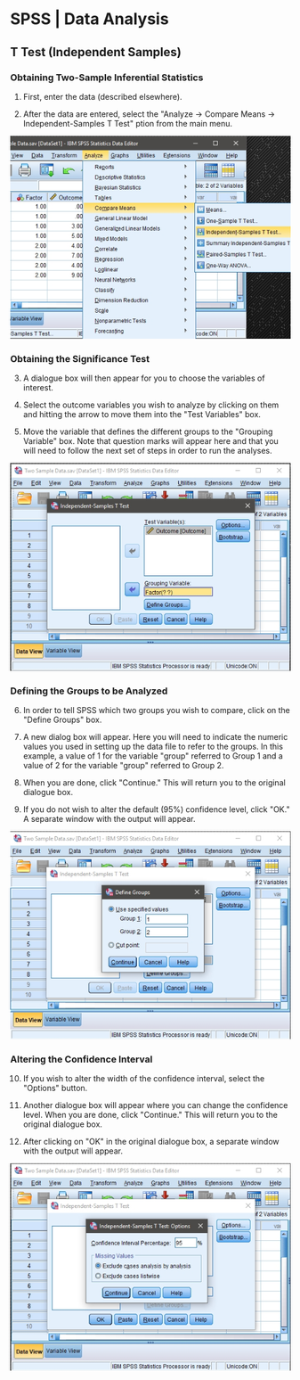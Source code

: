 # SPSS | Data Analysis

## T Test (Independent Samples) 

### Obtaining Two-Sample Inferential Statistics

1. First, enter the data (described elsewhere). 

2. After the data are entered, select the "Analyze → Compare Means → Independent-Samples T Test" ption from the main menu.

<p align="center"><kbd><img src="independent1.png"></kbd></p>

### Obtaining the Significance Test 

3. A dialogue box will then appear for you to choose the variables of interest. 

4. Select the outcome variables you wish to analyze by clicking on them and hitting the arrow to move them into the "Test Variables" box.

5. Move the variable that defines the different groups to the "Grouping Variable" box. Note that  question marks will appear here and that you will need to follow the next set of steps in order to run the analyses.

<p align="center"><kbd><img src="independent2.png"></kbd></p>

### Defining the Groups to be Analyzed

6. In order to tell SPSS which two groups you wish to compare, click on the "Define Groups" box. 

7. A new dialog box will appear. Here you will need to indicate the numeric values you used in setting up the data file to refer to the groups. In this example, a value of 1 for the variable "group" referred to Group 1 and a value of 2 for the variable "group" referred to Group 2.

8. When you are done, click "Continue." This will return you to the original dialogue box.

9. If you do not wish to alter the default (95%) confidence level, click "OK." A separate window with the output will appear.

<p align="center"><kbd><img src="independent3.png"></kbd></p>

### Altering the Confidence Interval

10. If you wish to alter the width of the confidence interval, select the "Options" button.

11. Another dialogue box will appear where you can change the confidence level. When you are done, click "Continue." This will return you to the original dialogue box. 

12. After clicking on "OK" in the original dialogue box, a separate window with the output will appear.

<p align="center"><kbd><img src="independent4.png"></kbd></p>
